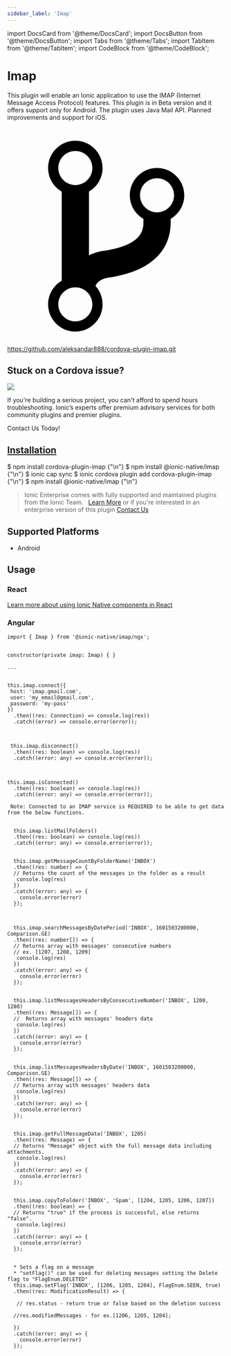 ```yaml
---
sidebar_label: 'Imap'
---
```


import DocsCard from '@theme/DocsCard';
import DocsButton from '@theme/DocsButton';
import Tabs from '@theme/Tabs';
import TabItem from '@theme/TabItem';
import CodeBlock from '@theme/CodeBlock';

# Imap

This plugin will enable an Ionic application to use the IMAP (Internet Message Access Protocol) features.
This plugin is in Beta version and it offers support only for Android.
The plugin uses Java Mail API.
Planned improvements and support for iOS.

<p><a href="https://github.com/aleksandar888/cordova-plugin-imap.git" target="_blank" rel="noopener" className="git-link">
  <svg viewBox="0 0 512 512"><path d="M416 160c0-35.3-28.7-64-64-64s-64 28.7-64 64c0 23.7 12.9 44.3 32 55.4v8.6c0 19.9-7.8 33.7-25.3 44.9-15.4 9.8-38.1 17.1-67.5 21.5-14 2.1-25.7 6-35.2 10.7V151.4c19.1-11.1 32-31.7 32-55.4 0-35.3-28.7-64-64-64S96 60.7 96 96c0 23.7 12.9 44.3 32 55.4v209.2c-19.1 11.1-32 31.7-32 55.4 0 35.3 28.7 64 64 64s64-28.7 64-64c0-16.6-6.3-31.7-16.7-43.1 1.9-4.9 9.7-16.3 29.4-19.3 38.8-5.8 68.9-15.9 92.3-30.8 36-22.8 55-57 55-98.8v-8.6c19.1-11.1 32-31.7 32-55.4zM160 56c22.1 0 40 17.9 40 40s-17.9 40-40 40-40-17.9-40-40 17.9-40 40-40zm0 400c-22.1 0-40-17.9-40-40s17.9-40 40-40 40 17.9 40 40-17.9 40-40 40zm192-256c-22.1 0-40-17.9-40-40s17.9-40 40-40 40 17.9 40 40-17.9 40-40 40z"></path></svg> https://github.com/aleksandar888/cordova-plugin-imap.git
</a></p>

<h2>Stuck on a Cordova issue?</h2>
<DocsCard className="cordova-ee-card" header="Don't waste precious time on plugin issues." href="https://ionicframework.com/sales?product_of_interest=Ionic%20Native">
  <div>
    <img src="/docs/icons/native-cordova-bot.png" class="cordova-ee-img" />
    <p>If you're building a serious project, you can't afford to spend hours troubleshooting. Ionic’s experts offer premium advisory services for both community plugins and premier plugins.</p>
    <DocsButton className="native-ee-detail">Contact Us Today!</DocsButton>
  </div>
</DocsCard>

<h2 id="installation">
  <a href="#installation">Installation</a>
</h2>
<Tabs groupId="runtime" defaultValue="Capacitor" values={[
  {value: 'Capacitor', label: 'Capacitor'},
  {value: 'Cordova', label: 'Cordova'},
  {value: 'Enterprise', label: 'Enterprise'},
]}>
  <TabItem value="Capacitor">
    <CodeBlock className="language-shell">
      $ npm install cordova-plugin-imap {"\n"}
      $ npm install @ionic-native/imap {"\n"}
      $ ionic cap sync
    </CodeBlock>
  </TabItem>
  <TabItem value="Cordova">
    <CodeBlock className="language-shell">
      $ ionic cordova plugin add cordova-plugin-imap {"\n"}
      $ npm install @ionic-native/imap {"\n"}
    </CodeBlock>
  </TabItem>
  <TabItem value="Enterprise">
    <blockquote>Ionic Enterprise comes with fully supported and maintained plugins from the Ionic Team. &nbsp;
      <a class="btn" href="https://ionic.io/docs/premier-plugins">Learn More</a> or if you're interested in an enterprise version of this plugin <a class="btn" href="https://ionicframework.com/sales?product_of_interest=Ionic%20Enterprise%20Engine">Contact Us</a></blockquote>
  </TabItem>
</Tabs>

## Supported Platforms

- Android

## Usage

### React

[Learn more about using Ionic Native components in React](../native-community.md#react)

### Angular

```tsx
import { Imap } from '@ionic-native/imap/ngx';


constructor(private imap: Imap) { }

...


this.imap.connect({
 host: 'imap.gmail.com',
 user: 'my_email@gmail.com',
 password: 'my-pass'
})
  .then((res: Connection) => console.log(res))
  .catch((error) => console.error(error));



 this.imap.disconnect()
  .then((res: boolean) => console.log(res))
  .catch((error: any) => console.error(error));



this.imap.isConnected()
  .then((res: boolean) => console.log(res))
  .catch((error: any) => console.error(error));

 Note: Connected to an IMAP service is REQUIRED to be able to get data from the below functions.


  this.imap.listMailFolders()
  .then((res: boolean) => console.log(res))
  .catch((error: any) => console.error(error));


  this.imap.getMessageCountByFolderName('INBOX')
  .then((res: number) => {
  // Returns the count of the messages in the folder as a result
   console.log(res)
  })
  .catch((error: any) => {
    console.error(error)
  });



  this.imap.searchMessagesByDatePeriod('INBOX', 1601503200000, Comparison.GE)
  .then((res: number[]) => {
  // Returns array with messages' consecutive numbers
  // ex. [1207, 1208, 1209]
   console.log(res)
  })
  .catch((error: any) => {
    console.error(error)
  });


  this.imap.listMessagesHeadersByConsecutiveNumber('INBOX', 1200, 1280)
  .then((res: Message[]) => {
  //  Returns array with messages' headers data
   console.log(res)
  })
  .catch((error: any) => {
    console.error(error)
  });


  this.imap.listMessagesHeadersByDate('INBOX', 1601503200000, Comparison.GE)
  .then((res: Message[]) => {
  // Returns array with messages' headers data
   console.log(res)
  })
  .catch((error: any) => {
    console.error(error)
  });


  this.imap.getFullMessageData('INBOX', 1205)
  .then((res: Message) => {
  // Returns "Message" object with the full message data including attachments.
   console.log(res)
  })
  .catch((error: any) => {
    console.error(error)
  });


  this.imap.copyToFolder('INBOX', 'Spam', [1204, 1205, 1206, 1207])
  .then((res: boolean) => {
  // Returns "true" if the process is successful, else returns "false".
   console.log(res)
  })
  .catch((error: any) => {
    console.error(error)
  });


  * Sets a flag on a message
  * "setFlag()" can be used for deleting messages setting the Delete flag to "FlagEnum.DELETED"
  this.imap.setFlag('INBOX', [1206, 1205, 1204], FlagEnum.SEEN, true)
  .then((res: ModificationResult) => {

   // res.status - return true or false based on the deletion success

  //res.modifiedMessages - for ex.[1206, 1205, 1204];

  })
  .catch((error: any) => {
    console.error(error)
  });

```
